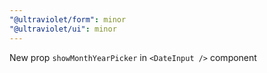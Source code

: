 ```yaml
---
"@ultraviolet/form": minor
"@ultraviolet/ui": minor
---
```


New prop `showMonthYearPicker` in `<DateInput />` component
